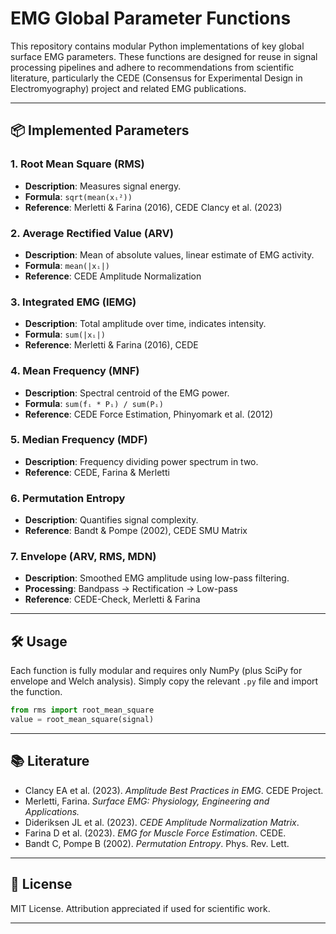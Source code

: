 # EMG Global Parameter Functions

This repository contains modular Python implementations of key global surface EMG parameters. These functions are designed for reuse in signal processing pipelines and adhere to recommendations from scientific literature, particularly the CEDE (Consensus for Experimental Design in Electromyography) project and related EMG publications.

---

## 📦 Implemented Parameters

### 1. Root Mean Square (RMS)
- **Description**: Measures signal energy.
- **Formula**: `sqrt(mean(xᵢ²))`
- **Reference**: Merletti & Farina (2016), CEDE Clancy et al. (2023)

### 2. Average Rectified Value (ARV)
- **Description**: Mean of absolute values, linear estimate of EMG activity.
- **Formula**: `mean(|xᵢ|)`
- **Reference**: CEDE Amplitude Normalization

### 3. Integrated EMG (IEMG)
- **Description**: Total amplitude over time, indicates intensity.
- **Formula**: `sum(|xᵢ|)`
- **Reference**: Merletti & Farina (2016), CEDE

### 4. Mean Frequency (MNF)
- **Description**: Spectral centroid of the EMG power.
- **Formula**: `sum(fᵢ * Pᵢ) / sum(Pᵢ)`
- **Reference**: CEDE Force Estimation, Phinyomark et al. (2012)

### 5. Median Frequency (MDF)
- **Description**: Frequency dividing power spectrum in two.
- **Reference**: CEDE, Farina & Merletti

### 6. Permutation Entropy
- **Description**: Quantifies signal complexity.
- **Reference**: Bandt & Pompe (2002), CEDE SMU Matrix

### 7. Envelope (ARV, RMS, MDN)
- **Description**: Smoothed EMG amplitude using low-pass filtering.
- **Processing**: Bandpass → Rectification → Low-pass
- **Reference**: CEDE-Check, Merletti & Farina

---

## 🛠️ Usage

Each function is fully modular and requires only NumPy (plus SciPy for envelope and Welch analysis). Simply copy the relevant `.py` file and import the function.

```python
from rms import root_mean_square
value = root_mean_square(signal)
```

---

## 📚 Literature

- Clancy EA et al. (2023). *Amplitude Best Practices in EMG*. CEDE Project.
- Merletti, Farina. *Surface EMG: Physiology, Engineering and Applications.*
- Dideriksen JL et al. (2023). *CEDE Amplitude Normalization Matrix*.
- Farina D et al. (2023). *EMG for Muscle Force Estimation*. CEDE.
- Bandt C, Pompe B (2002). *Permutation Entropy*. Phys. Rev. Lett.

---

## 🧪 License
MIT License. Attribution appreciated if used for scientific work.

---
